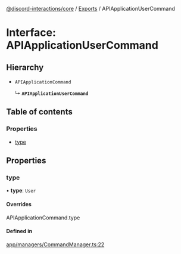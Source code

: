[@discord-interactions/core](../README.md) / [Exports](../modules.md) / APIApplicationUserCommand

# Interface: APIApplicationUserCommand

## Hierarchy

- `APIApplicationCommand`

  ↳ **`APIApplicationUserCommand`**

## Table of contents

### Properties

- [type](APIApplicationUserCommand.md#type)

## Properties

### type

• **type**: `User`

#### Overrides

APIApplicationCommand.type

#### Defined in

[app/managers/CommandManager.ts:22](https://github.com/ssMMiles/discord-interactions/blob/ef474ab/packages/core/src/app/managers/CommandManager.ts#L22)
